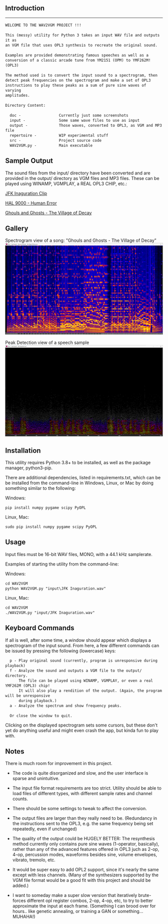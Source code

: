 ## Introduction
--------------------------------------------------------------------------------
```
WELCOME TO THE WAV2VGM PROJECT !!!

This (messy) utility for Python 3 takes an input WAV file and outputs it as
an VGM file that uses OPL3 synthesis to recreate the original sound.  

Examples are provided demonstrating famous speeches as well as a 
conversion of a classic arcade tune from YM2151 (OPM) to YMF262M! (OPL3)

The method used is to convert the input sound to a spectrogram, then 
detect peak frequencies on the spectrogram and make a set of OPL3 
instructions to play these peaks as a sum of pure sine waves of varying
amplitudes.

Directory Content:
  
  doc -                 Currently just some screenshots
  input -               Some same wave files to use as input
  output -              Those waves, converted to OPL3, as VGM and MP3 file
  repertoire -          WIP experimental stuff
  src -                 Project source code
  WAV2VGM.py -          Main executable

```
## Sample Output

The sound files from the input/ directory have been converted and are provided in the output/
directory as VGM files and MP3 files. These can be played using WINAMP, VGMPLAY, a REAL OPL3 CHIP, etc.:

[JFK Inaguration Clip](https://github.com/caiannello/WAV2VGM/raw/refs/heads/main/output/JFK%20Inaguration.mp3)

[HAL 9000 - Human Error](https://github.com/caiannello/WAV2VGM/raw/refs/heads/main/output/HAL%209000%20-%20Human%20Error.mp3)

[Ghouls and Ghosts - The Village of Decay](https://github.com/caiannello/WAV2VGM/raw/refs/heads/main/output/Ghouls%20and%20Ghosts%20-%20The%20Village%20Of%20Decay.mp3)

## Gallery

Spectrogram view of a song: "Ghouls and Ghosts - The Village of Decay" 
![gg](https://raw.githubusercontent.com/caiannello/WAV2VGM/main/doc/WAV2VGM%20-%20Spectrogram%20-%20Ghouls.png)

Peak Detection view of a speech sample
![gg](https://raw.githubusercontent.com/caiannello/WAV2VGM/main/doc/peak_detect_jfk.png)

## Installation

This utility requires Python 3.8+ to be installed, as well as the package manager, python3-pip.

There are additional dependencies, listed in requirements.txt, which can be be installed 
from the command-line in Windows, Linux, or Mac by doing something similar to the following:

Windows:
```
pip install numpy pygame scipy PyOPL
```

Linux, Mac:
```
sudo pip install numpy pygame scipy PyOPL
```

## Usage

Input files must be 16-bit WAV files, MONO, with a 44.1 kHz samplerate. 

Examples of starting the utility from the command-line:

Windows:
```
cd WAV2VGM
python WAV2VGM.py "input\JFK Inaguration.wav"
```

Linux, Mac:
```
cd WAV2VGM
./WAV2VGM.py "input/JFK Inaguration.wav"
```

## Keyboard Commands

If all is well, after some time, a window should appear which displays a spectrogram of 
the input sound. From here, a few different commands can be issued by pressing the 
following (lowercase) keys:

```
  p - Play original sound (currently, program is unresponsive during playback)
  f - Analyze the sound and outputs a VGM file to the output/ directory.
      The file can be played using WINAMP, VGMPLAY, or even a real YMF262M (OPL3) chip!
      It will also play a rendition of the output. (Again, the program will be unresponsive
      during playback.)
  a - Analyze the spectrum and show frequency peaks.

  Or close the window to quit.

```
  Clicking on the displayed spectrogram sets some cursors, but these don't yet 
  do anything useful and might even crash the app, but kinda fun to play with.

## Notes

There is much room for improvement in this project. 

  - The code is quite disorganized and slow, and the user interface is sparse and unintuitive. 

  - The input file format requirements are too strict. Utility should be able to load
    files of different types, with different sample rates and channel counts.

  - There should be some settings to tweak to affect the conversion.

  - The output files are larger than they really need to be. (Redundancy in the instructions
    sent to the OPL3, e.g. the same frequency being set repeatedly, even if unchanged)

  - The quality of the output could be HUGELY BETTER: The resynthesis method currently 
    only contains pure sine waves (1-operator, basically), rather than any of the advanced
    features offered in OPL3 juch as 2-op, 4-op, percussion modes, waveforms besides sine,
    volume envelopes, vibrato, tremolo, etc.

  - It would be super easy to add OPL2 support, since it's nearly the same except
    with less channels. (Many of the synthesizers supported by the VGM file format 
    would be a good fit with this project and should be added.)

  - I want to someday make a super slow version that iteratively brute-forces different 
    opl register combos, 2-op, 4-op, etc, to try to better approximate the input at
    each frame. (Something I can brood over for hours.. like genetic annealing, or 
    training a GAN or something... MUHAHA!)


